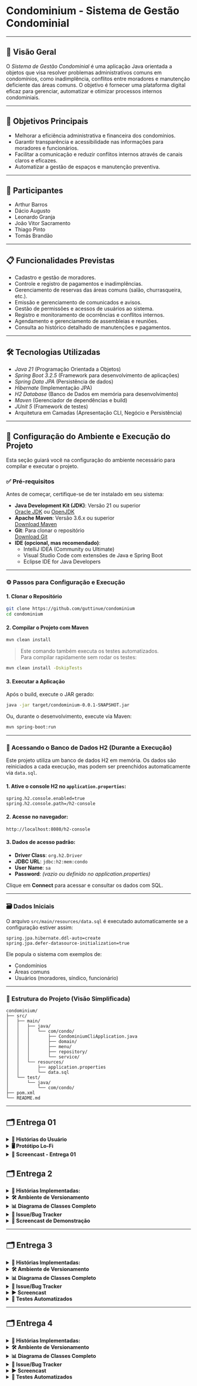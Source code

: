 # Condominium - Sistema de Gestão Condominial

---

## 📌 Visão Geral

O *Sistema de Gestão Condominial* é uma aplicação Java orientada a objetos que visa resolver problemas administrativos comuns em condomínios, como inadimplência, conflitos entre moradores e manutenção deficiente das áreas comuns. O objetivo é fornecer uma plataforma digital eficaz para gerenciar, automatizar e otimizar processos internos condominiais.

---

## 🚀 Objetivos Principais

- Melhorar a eficiência administrativa e financeira dos condomínios.
- Garantir transparência e acessibilidade nas informações para moradores e funcionários.
- Facilitar a comunicação e reduzir conflitos internos através de canais claros e eficazes.
- Automatizar a gestão de espaços e manutenção preventiva.

---

## 👥 Participantes

- Arthur Barros
- Dácio Augusto
- Leonardo Granja  
- João Vitor Sacramento 
- Thiago Pinto  
- Tomás Brandão  
 

---

## 📋 Funcionalidades Previstas

- Cadastro e gestão de moradores.
- Controle e registro de pagamentos e inadimplências.
- Gerenciamento de reservas das áreas comuns (salão, churrasqueira, etc.).
- Emissão e gerenciamento de comunicados e avisos.
- Gestão de permissões e acessos de usuários ao sistema.
- Registro e monitoramento de ocorrências e conflitos internos.
- Agendamento e gerenciamento de assembleias e reuniões.
- Consulta ao histórico detalhado de manutenções e pagamentos.

---

## 🛠 Tecnologias Utilizadas

- *Java 21* (Programação Orientada a Objetos)
- *Spring Boot 3.2.5* (Framework para desenvolvimento de aplicações)
- *Spring Data JPA* (Persistência de dados)
- *Hibernate* (Implementação JPA)
- *H2 Database* (Banco de Dados em memória para desenvolvimento)
- *Maven* (Gerenciador de dependências e build)
- *JUnit 5* (Framework de testes)
- Arquitetura em Camadas (Apresentação CLI, Negócio e Persistência)

---

## 🚀 Configuração do Ambiente e Execução do Projeto

Esta seção guiará você na configuração do ambiente necessário para compilar e executar o projeto.

### ✅ Pré-requisitos

Antes de começar, certifique-se de ter instalado em seu sistema:

- **Java Development Kit (JDK)**: Versão 21 ou superior  
  [Oracle JDK](https://www.oracle.com/java/technologies/downloads/) ou [OpenJDK](https://openjdk.org/)
- **Apache Maven**: Versão 3.6.x ou superior  
  [Download Maven](https://maven.apache.org/download.cgi)
- **Git**: Para clonar o repositório  
  [Download Git](https://git-scm.com/downloads)
- **IDE (opcional, mas recomendado)**:
  - IntelliJ IDEA (Community ou Ultimate)
  - Visual Studio Code com extensões de Java e Spring Boot
  - Eclipse IDE for Java Developers

---

### ⚙️ Passos para Configuração e Execução

#### 1. Clonar o Repositório

```bash
git clone https://github.com/guttinue/condominium
cd condominium
```

#### 2. Compilar o Projeto com Maven

```bash
mvn clean install
```

> Este comando também executa os testes automatizados.  
> Para compilar rapidamente sem rodar os testes:

```bash
mvn clean install -DskipTests
```

#### 3. Executar a Aplicação

Após o build, execute o JAR gerado:

```bash
java -jar target/condominium-0.0.1-SNAPSHOT.jar
```

Ou, durante o desenvolvimento, execute via Maven:

```bash
mvn spring-boot:run
```

---

### 🧪 Acessando o Banco de Dados H2 (Durante a Execução)

Este projeto utiliza um banco de dados H2 em memória. Os dados são reiniciados a cada execução, mas podem ser preenchidos automaticamente via `data.sql`.

#### 1. Ative o console H2 no `application.properties`:

```properties
spring.h2.console.enabled=true
spring.h2.console.path=/h2-console
```

#### 2. Acesse no navegador:

```
http://localhost:8080/h2-console
```

#### 3. Dados de acesso padrão:

- **Driver Class**: `org.h2.Driver`
- **JDBC URL**: `jdbc:h2:mem:condo`
- **User Name**: `sa`
- **Password**: *(vazio ou definido no application.properties)*

Clique em **Connect** para acessar e consultar os dados com SQL.

---

### 🗃️ Dados Iniciais

O arquivo `src/main/resources/data.sql` é executado automaticamente se a configuração estiver assim:

```properties
spring.jpa.hibernate.ddl-auto=create
spring.jpa.defer-datasource-initialization=true
```

Ele popula o sistema com exemplos de:
- Condomínios
- Áreas comuns
- Usuários (moradores, síndico, funcionário)

---

### 📂 Estrutura do Projeto (Visão Simplificada)

```
condominium/
├── src/
│   ├── main/
│   │   ├── java/
│   │   │   └── com/condo/
│   │   │       ├── CondominiumCliApplication.java
│   │   │       ├── domain/
│   │   │       ├── menu/
│   │   │       ├── repository/
│   │   │       └── service/
│   │   └── resources/
│   │       ├── application.properties
│   │       └── data.sql
│   └── test/
│       └── java/
│           └── com/condo/
├── pom.xml
└── README.md
```

---
## 🗂 Entrega 01

<details>
<summary><b>📌 Histórias do Usuário</b></summary>

<br>

| Nº | Perfil                    | História                                     |
|----|---------------------------|----------------------------------------------|
| 1  | Morador                   | Cadastro/Login                               |
| 2  | Morador                   | Reserva de áreas comuns                      |
| 3  | Morador                   | Registro de problemas de manutenção          |
| 4  | Funcionário Administrativo| Cadastro de novos moradores                  |
| 5  | Funcionário Administrativo| Registrar pagamentos das taxas               |
| 6  | Síndico                   | Envio de avisos e comunicados oficiais       |
| 7  | Síndico                   | Agendamento e registro de assembleias        |
| 8  | Morador                   | Consulta histórico financeiro                |

🔗 [Clique aqui para acessar as histórias e seus critérios de aceitação](https://docs.google.com/document/d/1cEao7RFi_IAkyKRBPETrI6R5NwgSLFkRdxgUmrukpas/edit?usp=sharing)

</details>

<details>
<summary><b>🖥 Protótipo Lo-Fi</b></summary>

<br>

📁 *Protótipos iniciais Lo-Fi das principais telas*  
🔗 [Clique aqui para visualizar os protótipos](https://drive.google.com/file/d/1izdiABJx6wsdaE88PcFmbcOxtpXIwX8a/view?usp=sharing)

*Telas prototipadas:*
- Tela de Login  
- Tela Inicial (Dashboard do Morador)  
- Cadastro de Morador  
- Registro de Pagamentos  
- Tela de Reservas das Áreas Comuns  
- Tela de Registro de Manutenção  
- Avisos e Comunicados (Síndico/Admin)  

</details>

<details>
<summary><b>🎥 Screencast - Entrega 01</b></summary>

<br>

▶ *Demonstração das funcionalidades entregues nesta etapa*  
🔗 [Clique aqui para assistir o Screencast](https://youtu.be/sXgaN3N0s4o)

*Conteúdo abordado no Screencast:*
- Apresentação das Histórias do Usuário  
- Explicação rápida dos protótipos Lo-Fi  
- Apresentação dos próximos passos do projeto  

</details>

## 🗂 Entrega 2

<details>
<summary><b>📖 Histórias Implementadas:</b></summary>

- *Cadastro de Moradores e Dependentes* (com persistência em memória)
- *Reserva de Áreas Comuns* (com persistência em memória)
</details>

<details>
<summary><b>🛠 Ambiente de Versionamento</b></summary>

- Ambiente versionado no GitHub com commits frequentes (mínimo semanal).

🔗 [Acesse o histórico de commits aqui](https://github.com/guttinue/condominium/commits/main)
</details>


<details>
<summary><b>📊 Diagrama de Classes Completo</b></summary>

- [Clique aqui para visualizar o Diagrama de Classes em Alta Resolução](./entregas/diagrama_de_classes.png)
</details>

<details>
<summary><b>🐞 Issue/Bug Tracker</b></summary>

⚒ Utilizamos o ClickUp como ferramenta de gerenciamento de Bugs e Tarefas

- [Visualizar o Issue Tracker atualizado aqui](./entregas/issue_tracker.png)
</details>

<details>
<summary><b>🎥 Screencast de Demonstração</b></summary>

▶ Assista o Screencast no YouTube mostrando o uso do sistema implementado nesta entrega:

🔗 [Clique aqui para assistir](https://youtu.be/sGfDrOjskvE)
</details>

---

## 🗂 Entrega 3

<details>
<summary><b>📖 Histórias Implementadas:</b></summary>

- *Reportar problemas de manutenção* 
- *Agendar assembleias e reuniões* 
</details>

<details>
<summary><b>🛠 Ambiente de Versionamento</b></summary>

- Ambiente versionado no GitHub com commits frequentes (mínimo semanal).

🔗 [Acesse o histórico de commits aqui](https://github.com/guttinue/condominium/commits/main)
</details>


<details>
<summary><b>📊 Diagrama de Classes Completo</b></summary>
 
🔗 [Clique aqui para visualizar o Diagrama de Classes em Alta Resolução](./entregas/diagrama_de_classes_new.drawio.png)
</details>

<details>
<summary><b>🐞 Issue/Bug Tracker</b></summary>

⚒ [Clique aqui para visualizar o Issue Tracker atualizado aqui](https://github.com/guttinue/condominium/issues)
</details>

<details>
<summary><b>▶ Screencast</b></summary>

▶ Assista o Screencast no YouTube mostrando o uso do sistema implementado nesta entrega:

🔗 [Clique aqui para assistir](https://www.youtube.com/watch?v=xYrWPnL8QkA)
</details>

<details>
<summary><b>📝 Testes Automatizados</b></summary>


📝 Assista ao vídeo de testes automzatizados no nosso sistema utilizando o Maven

🔗 [Clique aqui para assistir](https://www.youtube.com/watch?v=mtcnFiv77g8)
</details>

---

## 🗂 Entrega 4

<details>
<summary><b>📖 Histórias Implementadas:</b></summary>

- *Registro de visistantes no condomínio* 
- *Cadastro de veículos de moradores*
- *Registro de pagamentos das taxas condominiais*

🔗 [Clique aqui para vizualizar as historias no formato BDD](https://docs.google.com/document/d/1atD3BnABAXsUcRFY7HiJjJL5QWME2WjqwFCLNFSzlHs/edit?usp=sharing)
</details>

<details>
<summary><b>🛠 Ambiente de Versionamento</b></summary>

- Ambiente versionado no GitHub com commits frequentes (mínimo semanal).

🔗 [Acesse o histórico de commits aqui](https://github.com/guttinue/condominium/commits/main)
</details>


<details>
<summary><b>📊 Diagrama de Classes Completo</b></summary>

- [Clique aqui para visualizar o Diagrama de Classes em Alta Resolução](./entregas/diagramaAtualizado.png)
</details>

<details>
<summary><b>🐞 Issue/Bug Tracker</b></summary>
 
⚒ [Clique aqui para visualizar o Issue Tracker atualizado aqui](https://github.com/guttinue/condominium/issues)

</details>

<details>
<summary><b>▶ Screencast</b></summary>

▶ Assista o Screencast no YouTube mostrando o uso do sistema implementado nesta entrega:

🔗 [Clique aqui para assistir]()
</details>

<details>
<summary><b>📝 Testes Automatizados</b></summary>




📝 Assista ao vídeo de testes automzatizados no nosso sistema utilizando o Maven

🔗 [Clique aqui para assistir]()
</details>
